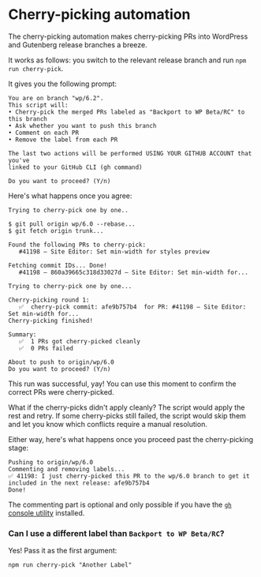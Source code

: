 # Cherry-picking automation

The cherry-picking automation makes cherry-picking PRs into WordPress and Gutenberg release branches a breeze.

It works as follows: you switch to the relevant release branch and run  `npm run cherry-pick`.

It gives you the following prompt:

```
You are on branch "wp/6.2".
This script will:
• Cherry-pick the merged PRs labeled as "Backport to WP Beta/RC" to this branch
• Ask whether you want to push this branch
• Comment on each PR
• Remove the label from each PR

The last two actions will be performed USING YOUR GITHUB ACCOUNT that you've
linked to your GitHub CLI (gh command)

Do you want to proceed? (Y/n)
```

Here's what happens once you agree:

```
Trying to cherry-pick one by one..

$ git pull origin wp/6.0 --rebase...
$ git fetch origin trunk...

Found the following PRs to cherry-pick:
   #41198 – Site Editor: Set min-width for styles preview

Fetching commit IDs... Done!
   #41198 – 860a39665c318d33027d – Site Editor: Set min-width for...

Trying to cherry-pick one by one...

Cherry-picking round 1:
   ✅  cherry-pick commit: afe9b757b4  for PR: #41198 – Site Editor: Set min-width for...
Cherry-picking finished!

Summary:
   ✅  1 PRs got cherry-picked cleanly
   ✅  0 PRs failed

About to push to origin/wp/6.0
Do you want to proceed? (Y/n)
```

This run was successful, yay! You can use this moment to confirm the correct PRs were cherry-picked.

What if the cherry-picks didn't apply cleanly? The script would apply the rest and retry.
If some cherry-picks still failed, the script would skip them and let you know which conflicts require a manual resolution.

Either way, here's what happens once you proceed past the cherry-picking stage:

```
Pushing to origin/wp/6.0
Commenting and removing labels...
✅ 41198: I just cherry-picked this PR to the wp/6.0 branch to get it included in the next release: afe9b757b4
Done!
```

The commenting part is optional and only possible if you have the [`gh` console utility](https://cli.github.com/) installed.

### Can I use a different label than `Backport to WP Beta/RC`?

Yes! Pass it as the first argument:

```
npm run cherry-pick "Another Label"
```
